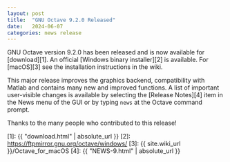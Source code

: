 ```yaml
---
layout: post
title:  "GNU Octave 9.2.0 Released"
date:   2024-06-07
categories: news release
---
```


GNU Octave version 9.2.0 has been released and is now available for
[download][1].  An official [Windows binary installer][2] is available.
For [macOS][3] see the installation instructions in the wiki.

This major release improves the graphics backend, compatibility with
Matlab and contains many new and improved functions.  A list of important
user-visible changes is available by selecting the [Release Notes][4] item
in the News menu of the GUI or by typing `news` at the Octave command prompt.

Thanks to the many people who contributed to this release!

[1]: {{ "download.html" | absolute_url }}
[2]: https://ftpmirror.gnu.org/octave/windows/
[3]: {{ site.wiki_url }}/Octave_for_macOS
[4]: {{ "NEWS-9.html" | absolute_url }}

